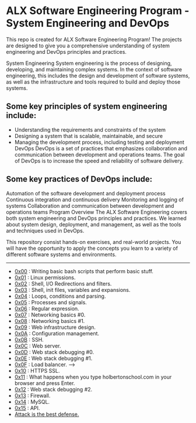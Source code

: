 # ALX Software Engineering Program - System Engineering and DevOps
This repo is created for ALX Software Engineering Program! The projects are designed to give you a comprehensive understanding of system engineering and DevOps principles and practices.

System Engineering
System engineering is the process of designing, developing, and maintaining complex systems. In the context of software engineering, this includes the design and development of software systems, as well as the infrastructure and tools required to build and deploy those systems.

## Some key principles of system engineering include:

- Understanding the requirements and constraints of the system
- Designing a system that is scalable, maintainable, and secure
- Managing the development process, including testing and deployment
DevOps
DevOps is a set of practices that emphasizes collaboration and communication between development and operations teams. The goal of DevOps is to increase the speed and reliability of software delivery.

## Some key practices of DevOps include:

Automation of the software development and deployment process
Continuous integration and continuous delivery
Monitoring and logging of systems
Collaboration and communication between development and operations teams
Program Overview
The ALX Software Engineering covers both system engineering and DevOps principles and practices. We learned about system design, deployment, and management, as well as the tools and techniques used in DevOps.

This repository consist hands-on exercises, and real-world projects. You will have the opportunity to apply the concepts you learn to a variety of different software systems and environments.



---
- [0x00](./0x00-shell_basics) : Writing basic bash scripts that perform basic stuff.
- [0x01](./0x01-shell_permissions) : Linux permissions.
- [0x02](./0x02-shell_redirections) : Shell, I/O Redirections and filters.
- [0x03](./0x03-shell_variables_expansions) : Shell, init files, variables and expansions.
- [0x04](./0x04-loops_conditions_and_parsing) : Loops, conditions and parsing.
- [0x05](./0x05-processes_and_signals) : Processes and signals.
- [0x06](./0x06-regular_expressions) : Regular expression.
- [0x07](./0x07-networking_basics) : Networking basics #0.
- [0x08](./0x08-networking_basics_2) : Networking basics #1.
- [0x09](./0x09-web_infrastructure_design) : Web infrastructure design.
- [0x0A](./0x0A-configuration_management) : Configuration management.
- [0x0B](./0x0B-ssh) : SSH.
- [0x0C](./0x0C-web_server) : Web server.
- [0x0D](./0x0D-web_stack_debugging_0) : Web stack debugging #0.
- [0x0E](./0x0E-web_stack_debugging_1) : Web stack debugging #1.
- [0x0F](./0x0F-load_balancer) : Load balancer. -->
- [0x10](./0x10-https_ssl) : HTTPS SSL.
- [0x11](./0x11-what_happens_when_your_type_google_com_in_your_browser_and_press_enter) : What happens when you type holbertonschool.com in your browser and press Enter.
- [0x12](./0x12-web_stack_debugging_2) : Web stack debugging #2.
- [0x13](./0x13-firewall) : Firewall.
- [0x14](./0x14-mysql) : MySQL.
- [0x15](./0x15-api) : API.
- [Attack is the best defense.](./attack_is_the_best_defense)

